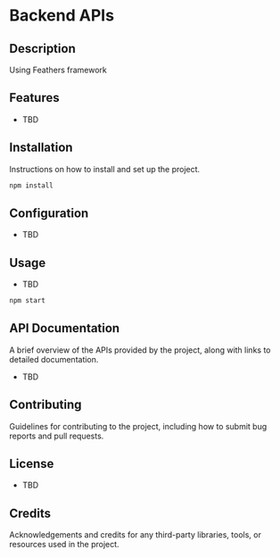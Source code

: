 # Backend APIs 

## Description

Using Feathers framework

## Features

- TBD

## Installation

Instructions on how to install and set up the project.

```bash
npm install
```

## Configuration

- TBD

## Usage

- TBD

```bash
npm start
```

## API Documentation

A brief overview of the APIs provided by the project, along with links to detailed documentation.

-  TBD

## Contributing

Guidelines for contributing to the project, including how to submit bug reports and pull requests.

## License

- TBD

## Credits

Acknowledgements and credits for any third-party libraries, tools, or resources used in the project.
